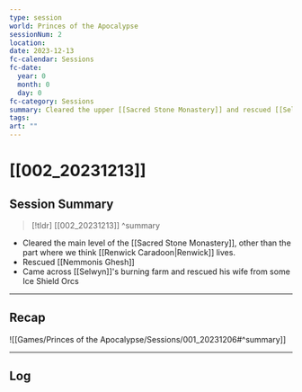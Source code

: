 ```yaml
---
type: session
world: Princes of the Apocalypse
sessionNum: 2
location: 
date: 2023-12-13
fc-calendar: Sessions
fc-date:
  year: 0
  month: 0
  day: 0
fc-category: Sessions
summary: Cleared the upper [[Sacred Stone Monastery]] and rescued [[Selwyn]]'s wife
tags: 
art: ""
---
```

# [[002_20231213]]

## Session Summary

 > [!tldr] [[002_20231213]]
>  ^summary
- Cleared the main level of the [[Sacred Stone Monastery]], other than the part where we think [[Renwick Caradoon|Renwick]] lives.
- Rescued [[Nemmonis Ghesh]]
- Came across [[Selwyn]]'s burning farm and rescued his wife from some Ice Shield Orcs
---

## Recap

![[Games/Princes of the Apocalypse/Sessions/001_20231206#^summary]]


---

## Log

